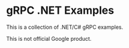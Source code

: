 gRPC .NET Examples
==================

This is a collection of .NET/C# gRPC examples.

This is not official Google product.
